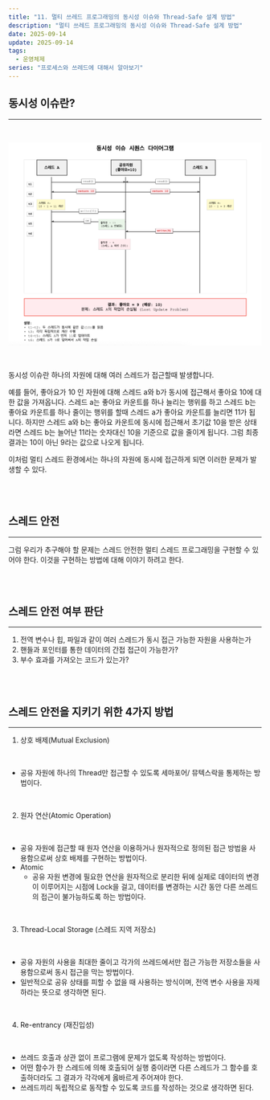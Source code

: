```yaml
---
title: "11. 멀티 쓰레드 프로그래밍의 동시성 이슈와 Thread-Safe 설계 방법"
description: "멀티 쓰레드 프로그래밍의 동시성 이슈와 Thread-Safe 설계 방법"
date: 2025-09-14
update: 2025-09-14
tags:
  - 운영체제
series: "프로세스와 쓰레드에 대해서 알아보기"
---
```



## 동시성 이슈란?

---

<br>

![img.png](동시성이슈.png)

<br>

동시성 이슈란 하나의 자원에 대해 여러 스레드가 접근할때 발생합니다.

예를 들어, 좋아요가 10 인 자원에 대해 스레드 a와 b가 동시에 접근해서 좋아요 10에 대한 값을 가져옵니다.
스레드 a는 좋아요 카운트를 하나 늘리는 행위를 하고 스레드 b는 좋아요 카운트를 하나 줄이는 행위를 할때
스레드 a가 좋아요 카운트를 늘리면 11가 됩니다. 하지만 스레드 a와 b는 좋아요 카운트에 동시에 접근해서 초기값 10을 받은 상태라면
스레드 b는 늘어난 11라는 숫자대신 10을 기준으로 값을 줄이게 됩니다. 그럼 최종 결과는 10이 아닌 9라는 값으로 나오게 됩니다.

이처럼 멀티 스레드 환경에서는 하나의 자원에 동시에 접근하게 되면 이러한 문제가 발생할 수 있다.

<br>
<br>

## 스레드 안전

---

그럼 우리가 추구해야 할 문제는 스레드 안전한 멀티 스레드 프로그래밍을 구현할 수 있어야 한다. 이것을 구현하는
방법에 대해 이야기 하려고 한다.

<br>
<br>

## 스레드 안전 여부 판단

---

1. 전역 변수나 힙, 파일과 같이 여러 스레드가 동시 접근 가능한 자원을 사용하는가
2. 핸들과 포인터를 통한 데이터의 간접 접근이 가능한가?
3. 부수 효과를 가져오는 코드가 있는가?

<br>
<br>

## 스레드 안전을 지키기 위한 4가지 방법

---

1. 상호 배제(Mutual Exclusion)

<br>

- 공유 자원에 하나의 Thread만 접근할 수 있도록 세마포어/ 뮤텍스락을 통제하는 방법이다.

<br>

2. 원자 연산(Atomic Operation)

<br>

- 공유 자원에 접근할 때 원자 연산을 이용하거나 원자적으로 정의된 접근 방법을 사용함으로써 상호 배제를 구현하는 방법이다.
- Atomic
  - 공유 자원 변경에 필요한 연산을 원자적으로 분리한 뒤에 실제로 데이터의 변경이 이루어지는 시점에 Lock을 걸고, 
  데이터를 변경하는 시간 동안 다른 쓰레드의 접근이 불가능하도록 하는 방법이다.

<br>

3. Thread-Local Storage (스레드 지역 저장소)

<br>

- 공유 자원의 사용을 최대한 줄이고 각가의 쓰레드에서만 접근 가능한 저장소들을 사용함으로써 동시 접근을 막는 방법이다.
- 일반적으로 공유 상태를 피할 수 없을 때 사용하는 방식이며, 전역 변수 사용을 자제하라는 뜻으로 생각하면 된다.

<br>

4. Re-entrancy (재진입성)

<br>

- 쓰레드 호출과 상관 없이 프로그램에 문제가 없도록 작성하는 방법이다.
- 어떤 함수가 한 스레드에 의해 호출되어 실행 중이라면 다른 스레드가 그 함수를 호출하더라도 그 결과가 각각에게 옳바르게 주어져야 한다.
- 쓰레드끼리 독립적으로 동작할 수 있도록 코드를 작성하는 것으로 생각하면 된다.

<br>
<br>




